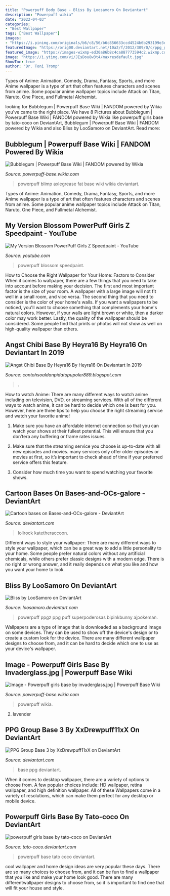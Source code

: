 ```yaml
---
title: "Powerpuff Body Base - Bliss By Loosamoro On Deviantart"
description: "Powerpuff wikia"
date: "2022-04-03"
categories:
- "Best Wallpaper"
tags: ["Best Wallpaper"]
images:
- "https://i.pinimg.com/originals/b6/c8/56/b6c856633ccd4524b6b293199e3e3dc5.jpg"
featuredImage: "https://orig00.deviantart.net/10a2/f/2012/309/0/c/ppg_group_base_3_by_drewwerd123321-d5k2iq3.png"
featured_image: "https://images-wixmp-ed30a86b8c4ca887773594c2.wixmp.com/intermediary/f/3dded8a5-017d-476a-a2e6-afb1cd6a95fd/dbk4c2h-0a06c2e8-6992-46de-929d-8477cc9f29c1.png"
image: "https://i.ytimg.com/vi/JEsDou8w3t4/maxresdefault.jpg"
ShowToc: true
author: "Dr. Toni Tromp"
---
```



Types of Anime: Animation, Comedy, Drama, Fantasy, Sports, and more
Anime wallpaper is a type of art that often features characters and scenes from anime. Some popular anime wallpaper topics include Attack on Titan, Naruto, One Piece, and Fullmetal Alchemist.

	

		
looking for Bubblegum | Powerpuff Base Wiki | FANDOM powered by Wikia you've came to the right place. We have 8 Pictures about Bubblegum | Powerpuff Base Wiki | FANDOM powered by Wikia like powerpuff girls base by tato-coco on DeviantArt, Bubblegum | Powerpuff Base Wiki | FANDOM powered by Wikia and also Bliss by LooSamoro on DeviantArt. Read more:
		
    
## Bubblegum | Powerpuff Base Wiki | FANDOM Powered By Wikia

<img loading=lazy src="https://vignette.wikia.nocookie.net/powerpuff-base/images/1/1f/PowerPLUMP_Blimp_by_MikeMedia.jpeg/revision/latest?cb=20150621051132" onerror="this.onerror=null;this.src='https://tse4.mm.bing.net/th?id=OIP.4XELHh5ISD3uFT37fl8KMgHaJ8&amp;pid=15.1';" alt="Bubblegum | Powerpuff Base Wiki | FANDOM powered by Wikia">

_Source: powerpuff-base.wikia.com_

>powerpuff blimp axlegrease fat base wiki wikia deviantart. 

	

Types of Anime: Animation, Comedy, Drama, Fantasy, Sports, and more
Anime wallpaper is a type of art that often features characters and scenes from anime. Some popular anime wallpaper topics include Attack on Titan, Naruto, One Piece, and Fullmetal Alchemist.

    
## My Version Blossom PowerPuff Girls Z Speedpaint - YouTube

<img loading=lazy src="https://i.ytimg.com/vi/JEsDou8w3t4/maxresdefault.jpg" onerror="this.onerror=null;this.src='https://tse3.mm.bing.net/th?id=OIP.Yq0KoiQ8rMi-BcFrJ247QgHaEK&amp;pid=15.1';" alt="My Version Blossom PowerPuff Girls Z Speedpaint - YouTube">

_Source: youtube.com_

>powerpuff blossom speedpaint. 

	

How to Choose the Right Wallpaper for Your Home: Factors to Consider
When it comes to wallpaper, there are a few things that you need to take into account before making your decision. The first and most important factor is the size of your room. A wallpaper with a large image will not fit well in a small room, and vice versa. 
The second thing that you need to consider is the color of your home's walls. If you want a wallpapers to be noticed, you'll want to choose something that complements your home's natural colors. However, if your walls are light brown or white, then a darker color may work better. 
Lastly, the quality of the wallpaper should be considered. Some people find that prints or photos will not show as well on high-quality wallpaper than others.

    
## Angst Chibi Base By Heyra16 By Heyra16 On Deviantart In 2019

<img loading=lazy src="https://i.pinimg.com/originals/b6/c8/56/b6c856633ccd4524b6b293199e3e3dc5.jpg" onerror="this.onerror=null;this.src='https://tse1.mm.bing.net/th?id=OIP.oPt-PHhB6pSME5aigEZXGwHaEg&amp;pid=15.1';" alt="Angst Chibi Base By Heyra16 By Heyra16 On Deviantart In 2019">

_Source: contohsoaldanpidatopupoler889.blogspot.com_

>. 

	

How to watch Anime: There are many different ways to watch anime including on television, DVD, or streaming services.
With all of the different ways to watch anime, it can be hard to decide which one is best for you. However, here are three tips to help you choose the right streaming service and watch your favorite anime!
1. Make sure you have an affordable internet connection so that you can watch your shows at their fullest potential. This will ensure that you don’tera any buffering or frame rates issues.

2. Make sure that the streaming service you choose is up-to-date with all new episodes and movies. many services only offer older episodes or movies at first, so it’s important to check ahead of time if your preferred service offers this feature.

3. Consider how much time you want to spend watching your favorite shows.

    
## Cartoon Bases On Bases-and-OCs-galore - DeviantArt

<img loading=lazy src="https://images-wixmp-ed30a86b8c4ca887773594c2.wixmp.com/intermediary/f/3dded8a5-017d-476a-a2e6-afb1cd6a95fd/dbk4c2h-0a06c2e8-6992-46de-929d-8477cc9f29c1.png" onerror="this.onerror=null;this.src='https://tse3.mm.bing.net/th?id=OIP.9sA-4NqhdrrMeXlpduYiDQHaGR&amp;pid=15.1';" alt="Cartoon bases on Bases-and-OCs-galore - DeviantArt">

_Source: deviantart.com_

>lolirock katetheraccoon. 

	

Different ways to style your wallpaper:
There are many different ways to style your wallpaper, which can be a great way to add a little personality to your home. Some people prefer natural colors without any artificial chemicals, while others prefer classic designs with a modern edge. There is no right or wrong answer, and it really depends on what you like and how you want your home to look.

    
## Bliss By LooSamoro On DeviantArt

<img loading=lazy src="https://pre00.deviantart.net/e238/th/pre/i/2017/262/b/a/bliss_by_loosamoro-dbny6pk.png" onerror="this.onerror=null;this.src='https://tse2.mm.bing.net/th?id=OIP.7BFUOH10LOMOi72xya8xXwHaGZ&amp;pid=15.1';" alt="Bliss by LooSamoro on DeviantArt">

_Source: loosamoro.deviantart.com_

>powerpuff ppgz ppg puff superpoderosas bipinkbunny ajpokeman. 

	

Wallpapers are a type of image that is downloaded as a background image on some devices. They can be used to show off the device's design or to create a custom look for the device. There are many different wallpaper designs to choose from, and it can be hard to decide which one to use as your device's wallpaper.

    
## Image - Powerpuff Girls Base By Invaderglass.jpg | Powerpuff Base Wiki

<img loading=lazy src="http://vignette2.wikia.nocookie.net/powerpuff-base/images/c/c8/Powerpuff_girls_base_by_invaderglass.jpg/revision/latest?cb=20140525065813" onerror="this.onerror=null;this.src='https://tse3.mm.bing.net/th?id=OIP.TUn12zFm8iUV-QGjS531ewHaL9&amp;pid=15.1';" alt="Image - Powerpuff girls base by invaderglass.jpg | Powerpuff Base Wiki">

_Source: powerpuff-base.wikia.com_

>powerpuff wikia. 

	

2. lavender 

    
## PPG Group Base 3 By XxDrewpuff11xX On DeviantArt

<img loading=lazy src="https://orig00.deviantart.net/10a2/f/2012/309/0/c/ppg_group_base_3_by_drewwerd123321-d5k2iq3.png" onerror="this.onerror=null;this.src='https://tse2.mm.bing.net/th?id=OIP.aMlJpq2ASAYuz0A87dpXUgHaGN&amp;pid=15.1';" alt="PPG Group Base 3 by XxDrewpuff11xX on DeviantArt">

_Source: deviantart.com_

>base ppg deviantart. 

	

When it comes to desktop wallpaper, there are a variety of options to choose from. A few popular choices include: HD wallpaper, retina wallpaper, and high definition wallpaper. All of these Wallpapers come in a variety of resolutions, which can make them perfect for any desktop or mobile device. 

    
## Powerpuff Girls Base By Tato-coco On DeviantArt

<img loading=lazy src="http://pre10.deviantart.net/a9d2/th/pre/i/2011/259/5/2/powerpuff_girls_base_by_tato_coco-d49zswc.png" onerror="this.onerror=null;this.src='https://tse2.mm.bing.net/th?id=OIP.tifrW_ZAPLM1n5rUO1WwiwHaIs&amp;pid=15.1';" alt="powerpuff girls base by tato-coco on DeviantArt">

_Source: tato-coco.deviantart.com_

>powerpuff base tato coco deviantart. 

	

cool wallpaper and home design ideas are very popular these days. There are so many choices to choose from, and it can be fun to find a wallpaper that you like and make your home look good. There are many differentwallpaper designs to choose from, so it is important to find one that will fit your house and style.

